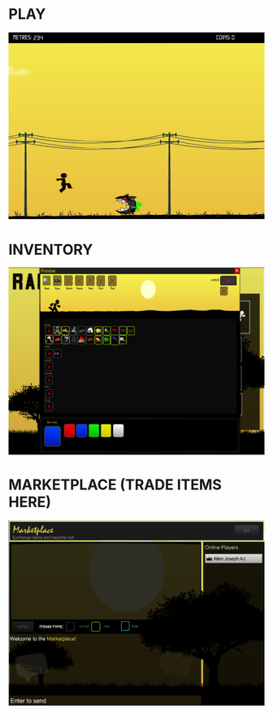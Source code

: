 # PLAY

<img src="n2.png" alt="resize()" style="max-width:100%;">

# INVENTORY

<img src="n3.png" alt="resize()" style="max-width:100%;">

# MARKETPLACE (TRADE ITEMS HERE)

<img src="n5.png" alt="resize()" style="max-width:100%;">
